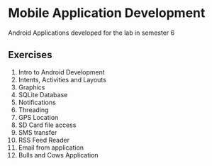 # Mobile Application Development
Android Applications developed for the lab in semester 6
## Exercises
1. Intro to Android Development <br>
2. Intents, Activities and Layouts <br>
3. Graphics <br>
4. SQLite Database <br>
5. Notifications <br>
6. Threading <br>
7. GPS Location <br>
8. SD Card file access <br>
9. SMS transfer <br>
10. RSS Feed Reader <br>
11. Email from application <br>
12. Bulls and Cows Application
